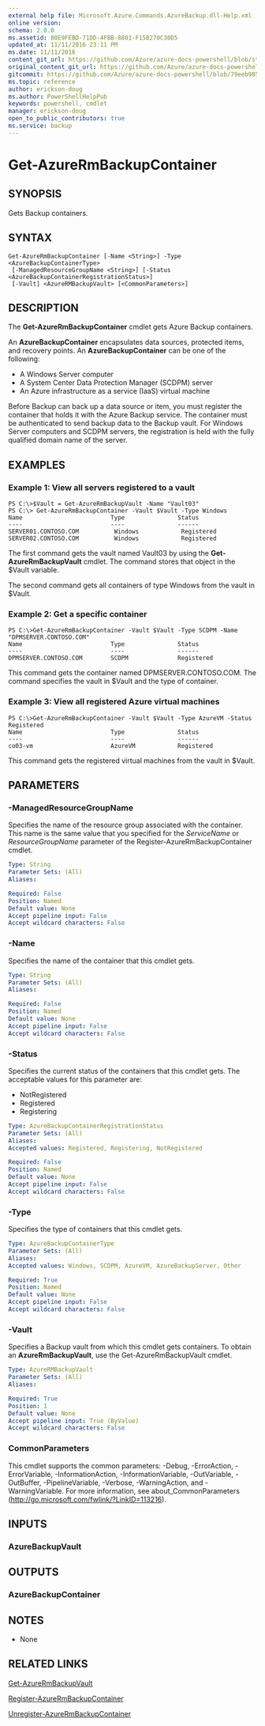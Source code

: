 ```yaml
---
external help file: Microsoft.Azure.Commands.AzureBackup.dll-Help.xml
online version:
schema: 2.0.0
ms.assetid: 80E9FEBD-71DD-4FBB-8801-F15B270C30D5
updated_at: 11/11/2016 23:11 PM
ms.date: 11/11/2016
content_git_url: https://github.com/Azure/azure-docs-powershell/blob/staging/azureps-cmdlets-docs/ResourceManager/AzureRM.Backup/v2.1.0/Get-AzureRmBackupContainer.md
original_content_git_url: https://github.com/Azure/azure-docs-powershell/blob/staging/azureps-cmdlets-docs/ResourceManager/AzureRM.Backup/v2.1.0/Get-AzureRmBackupContainer.md
gitcommit: https://github.com/Azure/azure-docs-powershell/blob/79eeb985ea480979357fb4695832a0c3d29a48bf
ms.topic: reference
author: erickson-doug
ms.author: PowerShellHelpPub
keywords: powershell, cmdlet
manager: erickson-doug
open_to_public_contributors: true
ms.service: backup
---
```


# Get-AzureRmBackupContainer

## SYNOPSIS
Gets Backup containers.

## SYNTAX

```
Get-AzureRmBackupContainer [-Name <String>] -Type <AzureBackupContainerType>
 [-ManagedResourceGroupName <String>] [-Status <AzureBackupContainerRegistrationStatus>]
 [-Vault] <AzureRMBackupVault> [<CommonParameters>]
```

## DESCRIPTION
The **Get-AzureRmBackupContainer** cmdlet gets Azure Backup containers.

An **AzureBackupContainer** encapsulates data sources, protected items, and recovery points.
An **AzureBackupContainer** can be one of the following: 

- A Windows Server computer
- A System Center Data Protection Manager (SCDPM) server 
- An Azure infrastructure as a service (IaaS) virtual machine

Before Backup can back up a data source or item, you must register the container that holds it with the Azure Backup service.
The container must be authenticated to send backup data to the Backup vault.
For Windows Server computers and SCDPM servers, the registration is held with the fully qualified domain name of the server.

## EXAMPLES

### Example 1: View all servers registered to a vault
```
PS C:\>$Vault = Get-AzureRmBackupVault -Name "Vault03"
PS C:\> Get-AzureRmBackupContainer -Vault $Vault -Type Windows
Name                         Type               Status
----                         ----               ------
SERVER01.CONTOSO.COM          Windows            Registered
SERVER02.CONTOSO.COM          Windows            Registered
```

The first command gets the vault named Vault03 by using the **Get-AzureRmBackupVault** cmdlet.
The command stores that object in the $Vault variable.

The second command gets all containers of type Windows from the vault in $Vault.

### Example 2: Get a specific container
```
PS C:\>Get-AzureRmBackupContainer -Vault $Vault -Type SCDPM -Name "DPMSERVER.CONTOSO.COM"
Name                         Type               Status
----                         ----               ------
DPMSERVER.CONTOSO.COM        SCDPM              Registered
```

This command gets the container named DPMSERVER.CONTOSO.COM.
The command specifies the vault in $Vault and the type of container.

### Example 3: View all registered Azure virtual machines
```
PS C:\>Get-AzureRmBackupContainer -Vault $Vault -Type AzureVM -Status Registered 
Name                         Type               Status
----                         ----               ------
co03-vm                      AzureVM            Registered
```

This command gets the registered virtual machines from the vault in $Vault.

## PARAMETERS

### -ManagedResourceGroupName
Specifies the name of the resource group associated with the container.
This name is the same value that you specified for the *ServiceName* or *ResourceGroupName* parameter of the Register-AzureRmBackupContainer cmdlet.

```yaml
Type: String
Parameter Sets: (All)
Aliases: 

Required: False
Position: Named
Default value: None
Accept pipeline input: False
Accept wildcard characters: False
```

### -Name
Specifies the name of the container that this cmdlet gets.

```yaml
Type: String
Parameter Sets: (All)
Aliases: 

Required: False
Position: Named
Default value: None
Accept pipeline input: False
Accept wildcard characters: False
```

### -Status
Specifies the current status of the containers that this cmdlet gets.
The acceptable values for this parameter are:

- NotRegistered 
- Registered 
- Registering

```yaml
Type: AzureBackupContainerRegistrationStatus
Parameter Sets: (All)
Aliases: 
Accepted values: Registered, Registering, NotRegistered

Required: False
Position: Named
Default value: None
Accept pipeline input: False
Accept wildcard characters: False
```

### -Type
Specifies the type of containers that this cmdlet gets.

```yaml
Type: AzureBackupContainerType
Parameter Sets: (All)
Aliases: 
Accepted values: Windows, SCDPM, AzureVM, AzureBackupServer, Other

Required: True
Position: Named
Default value: None
Accept pipeline input: False
Accept wildcard characters: False
```

### -Vault
Specifies a Backup vault from which this cmdlet gets containers.
To obtain an **AzureRmBackupVault**, use the Get-AzureRmBackupVault cmdlet.

```yaml
Type: AzureRMBackupVault
Parameter Sets: (All)
Aliases: 

Required: True
Position: 1
Default value: None
Accept pipeline input: True (ByValue)
Accept wildcard characters: False
```

### CommonParameters
This cmdlet supports the common parameters: -Debug, -ErrorAction, -ErrorVariable, -InformationAction, -InformationVariable, -OutVariable, -OutBuffer, -PipelineVariable, -Verbose, -WarningAction, and -WarningVariable. For more information, see about_CommonParameters (http://go.microsoft.com/fwlink/?LinkID=113216).

## INPUTS

### AzureBackupVault

## OUTPUTS

### AzureBackupContainer

## NOTES
* None

## RELATED LINKS

[Get-AzureRmBackupVault](./Get-AzureRmBackupVault.md)

[Register-AzureRmBackupContainer](./Register-AzureRmBackupContainer.md)

[Unregister-AzureRmBackupContainer](./Unregister-AzureRmBackupContainer.md)



